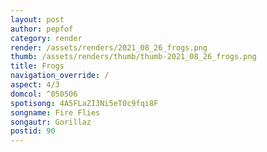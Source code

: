 ```yaml
---
layout: post
author: pepfof
category: render
render: /assets/renders/2021_08_26_frogs.png
thumb: /assets/renders/thumb/thumb-2021_08_26_frogs.png
title: Frogs
navigation_override: /
aspect: 4/3
domcol: ^050506
spotisong: 4A5FLaZI3Ni5eT0c9fqi8F
songname: Fire Flies
songautr: Gorillaz
postid: 90
---
```


<!--USER BEGIN 1-->

<!--USER END 1-->

<!--more-->
<!--USER BEGIN 2-->

<!--USER END 2-->

